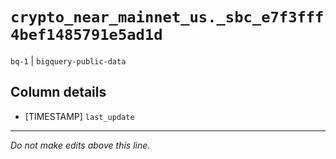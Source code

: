 # `crypto_near_mainnet_us._sbc_e7f3fff4bef1485791e5ad1d`
`bq-1` | `bigquery-public-data`

## Column details
* [TIMESTAMP] `last_update`

-------------------------------------------------------------------------------
*Do not make edits above this line.*

